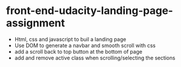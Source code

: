 # front-end-udacity-landing-page-assignment

* Html, css and javascript to buil a landing page
* Use DOM to generate a navbar and smooth scroll with css
* add a scroll back to top button at the bottom of page
* add and remove active class when scrolling/selecting the sections

